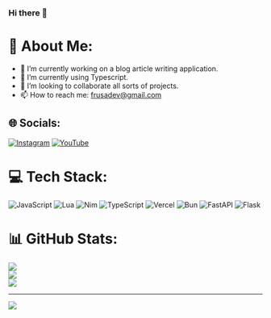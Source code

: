 ### Hi there 👋

<!--
**Frusadev/Frusadev** is a ✨ _special_ ✨ repository because its `README.md` (this file) appears on your GitHub profile.

Here are some ideas to get you started:


-->
# 💫 About Me:
- 🔭 I’m currently working on a blog article writing application.
- 🌱 I’m currently using Typescript.
- 👯 I’m looking to collaborate all sorts of projects.
- 📫 How to reach me: frusadev@gmail.com

## 🌐 Socials:
[![Instagram](https://img.shields.io/badge/Instagram-%23E4405F.svg?logo=Instagram&logoColor=white)](https://instagram.com/frusadev) [![YouTube](https://img.shields.io/badge/YouTube-%23FF0000.svg?logo=YouTube&logoColor=white)](https://youtube.com/@frusadev) 

# 💻 Tech Stack:
![JavaScript](https://img.shields.io/badge/javascript-%23323330.svg?style=for-the-badge&logo=javascript&logoColor=%23F7DF1E) ![Lua](https://img.shields.io/badge/lua-%232C2D72.svg?style=for-the-badge&logo=lua&logoColor=white) ![Nim](https://img.shields.io/badge/nim-%23FFE953.svg?style=for-the-badge&logo=nim&logoColor=white) ![TypeScript](https://img.shields.io/badge/typescript-%23007ACC.svg?style=for-the-badge&logo=typescript&logoColor=white) ![Vercel](https://img.shields.io/badge/vercel-%23000000.svg?style=for-the-badge&logo=vercel&logoColor=white) ![Bun](https://img.shields.io/badge/Bun-%23000000.svg?style=for-the-badge&logo=bun&logoColor=white) ![FastAPI](https://img.shields.io/badge/FastAPI-005571?style=for-the-badge&logo=fastapi) ![Flask](https://img.shields.io/badge/flask-%23000.svg?style=for-the-badge&logo=flask&logoColor=white)
# 📊 GitHub Stats:
![](https://github-readme-stats.vercel.app/api?username=Frusadev&theme=dark&hide_border=false&include_all_commits=false&count_private=false)<br/>
![](https://github-readme-streak-stats.herokuapp.com/?user=Frusadev&theme=dark&hide_border=false)<br/>
![](https://github-readme-stats.vercel.app/api/top-langs/?username=Frusadev&theme=dark&hide_border=false&include_all_commits=false&count_private=false&layout=compact)

---
[![](https://visitcount.itsvg.in/api?id=Frusadev&icon=0&color=0)](https://visitcount.itsvg.in)

<!-- Proudly created with GPRM ( https://gprm.itsvg.in ) -->
